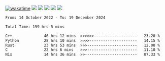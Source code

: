 [![wakatime](https://wakatime.com/badge/user/368879df-dc38-4b1a-86c4-8a2054a0e074.svg)](https://wakatime.com/@368879df-dc38-4b1a-86c4-8a2054a0e074)
<img src="https://img.shields.io/badge/Windows-0078D6?style=flat&logo=Windows&logoColor=white">
<img src="https://img.shields.io/badge/IntelliJ_IDEA-000000.svg?style=flat&logo=IntelliJ-IDEA&logoColor=white">
<img src="https://img.shields.io/badge/CLion-000000.svg?style=flat&logo=CLion&logoColor=white">
<img src="https://img.shields.io/badge/Visual_Studio_Code-007ACC?style=flat&logo=Visual-Studio-Code&logoColor=white">
<img src="https://img.shields.io/badge/Discord-5865F2?label=kano42&style=flat&logo=discord&logoColor=white">
<br>


<!--START_SECTION:waka-->

```txt
From: 14 October 2022 - To: 19 December 2024

Total Time: 199 hrs 5 mins

C++              46 hrs 12 mins  >>>>>>-------------------   23.20 %
Python           28 hrs 10 mins  >>>>---------------------   14.15 %
Rust             23 hrs 53 mins  >>>----------------------   12.00 %
C                22 hrs 6 mins   >>>----------------------   11.10 %
Nix              14 hrs 36 mins  >>-----------------------   07.33 %
```

<!--END_SECTION:waka-->
